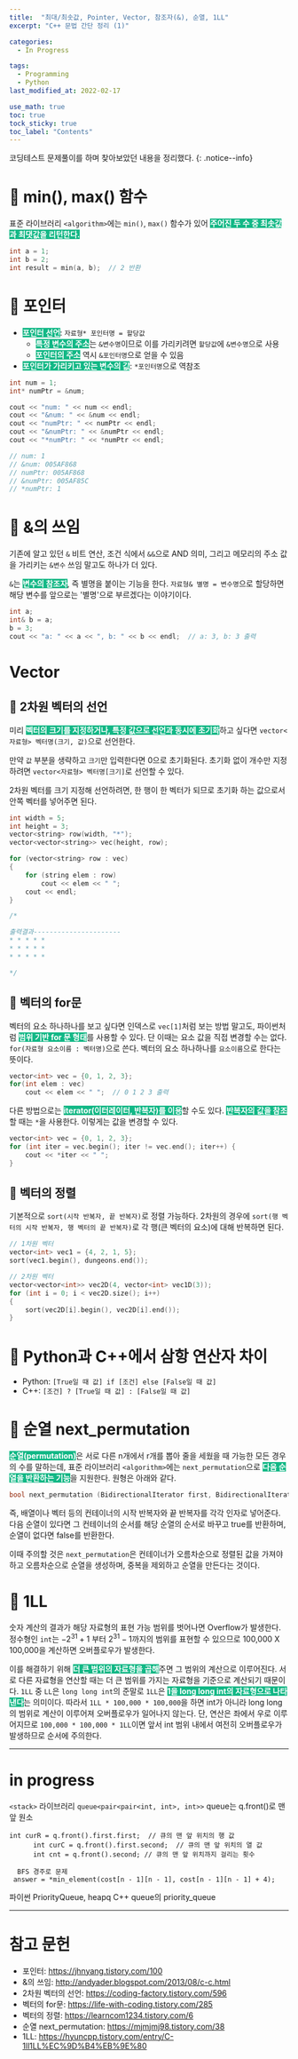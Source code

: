```yaml
---
title:  "최대/최솟값, Pointer, Vector, 참조자(&), 순열, 1LL"
excerpt: "C++ 문법 간단 정리 (1)"

categories:
  - In Progress

tags:
  - Programming
  - Python
last_modified_at: 2022-02-17

use_math: true
toc: true
tock_sticky: true
toc_label: "Contents"
---
```


코딩테스트 문제풀이를 하며 찾아보았던 내용을 정리했다.
{: .notice--info}

# 🥝 min(), max() 함수
표준 라이브러리 `<algorithm>`에는 `min()`, `max()` 함수가 있어 <span style="background-color: #12B886; color: white">**주어진 두 수 중 최솟값과 최댓값을 리턴한다.**</span>
```cpp
int a = 1;
int b = 2;
int result = min(a, b);  // 2 반환
```

# 🥥 포인터

* <span style="background-color: #12B886; color: white">**포인터 선언**</span>: `자료형* 포인터명 = 할당값`
  * <span style="background-color: #12B886; color: white">**특정 변수의 주소**</span>는 `&변수명`이므로 이를 가리키려면 `할당값`에 `&변수명`으로 사용
  * <span style="background-color: #12B886; color: white">**포인터의 주소**</span> 역시 `&포인터명`으로 얻을 수 있음
* <span style="background-color: #12B886; color: white">**포인터가 가리키고 있는 변수의 값**</span>: `*포인터명`으로 역참조

```cpp
int num = 1;
int* numPtr = &num;

cout << "num: " << num << endl;
cout << "&num: " << &num << endl;
cout << "numPtr: " << numPtr << endl;
cout << "&numPtr: " << &numPtr << endl;
cout << "*numPtr: " << *numPtr << endl;

// num: 1
// &num: 005AF868
// numPtr: 005AF868
// &numPtr: 005AF85C
// *numPtr: 1  
```

# 🍇 &의 쓰임
기존에 알고 있던 `&` 비트 연산, 조건 식에서 `&&`으로 AND 의미, 그리고 메모리의 주소 값을 가리키는 `&변수` 쓰임 말고도 하나가 더 있다.

`&`는 <span style="background-color: #12B886; color: white">**변수의 참조자**</span>, 즉 별명을 붙이는 기능을 한다. `자료형& 별명 = 변수명`으로 할당하면 해당 변수를 앞으로는 '별명'으로 부르겠다는 이야기이다.

```cpp
int a;
int& b = a;
b = 3;
cout << "a: " << a << ", b: " << b << endl;  // a: 3, b: 3 출력
```

# Vector
## 🍈 2차원 벡터의 선언
미리 <span style="background-color: #12B886; color: white">**벡터의 크기를 지정하거나, 특정 값으로 선언과 동시에 초기화**</span>하고 싶다면 `vector<자료형> 벡터명(크기, 값)`으로 선언한다. 

만약 `값` 부분을 생략하고 `크기`만 입력한다면 0으로 초기화된다. 초기화 없이 개수만 지정하려면 `vector<자료형> 벡터명[크기]`로 선언할 수 있다.

2차원 벡터를 크기 지정해 선언하려면, 한 행이 한 벡터가 되므로 초기화 하는 값으로서 안쪽 벡터를 넣어주면 된다.

```cpp
int width = 5;
int height = 3;
vector<string> row(width, "*");
vector<vector<string>> vec(height, row);

for (vector<string> row : vec)
{
    for (string elem : row)
        cout << elem << " ";
    cout << endl;
}

/* 

출력결과----------------------
* * * * *
* * * * *
* * * * *

*/
```

## 🍉 벡터의 for문
벡터의 요소 하나하나를 보고 싶다면 인덱스로 `vec[1]`처럼 보는 방법 말고도, 파이썬처럼 <span style="background-color: #12B886; color: white">**범위 기반 for 문 형태**</span>를 사용할 수 있다. 단 이때는 요소 값을 직접 변경할 수는 없다. `for(자료형 요소이름 : 벡터명)`으로 쓴다. 벡터의 요소 하나하나를 `요소이름`으로 한다는 뜻이다.
```cpp
vector<int> vec = {0, 1, 2, 3};
for(int elem : vec)
    cout << elem << " ";  // 0 1 2 3 출력
```

다른 방법으로는 <span style="background-color: #12B886; color: white">**iterator(이터레이터, 반복자)를 이용**</span>할 수도 있다. <span style="background-color: #12B886; color: white">**반복자의 값을 참조**</span>할 때는 `*`을 사용한다. 이렇게는 값을 변경할 수 있다.
```cpp
vector<int> vec = {0, 1, 2, 3};
for (int iter = vec.begin(); iter != vec.end(); iter++) { 
    cout << *iter << " ";
}
```

## 🍊 벡터의 정렬
기본적으로  `sort(시작 반복자, 끝 반복자)`로 정렬 가능하다.
2차원의 경우에 `sort(행 벡터의 시작 반복자, 행 벡터의 끝 반복자)`로 각 행(큰 벡터의 요소)에 대해 반복하면 된다.
```cpp
// 1차원 벡터
vector<int> vec1 = {4, 2, 1, 5};
sort(vec1.begin(), dungeons.end());

// 2차원 벡터
vector<vector<int>> vec2D(4, vector<int> vec1D(3));
for (int i = 0; i < vec2D.size(); i++)
{
    sort(vec2D[i].begin(), vec2D[i].end());
}
```

# 🍋 Python과 C++에서 삼항 연산자 차이
  * Python: `[True일 때 값] if [조건] else [False일 때 값]`
  * C++: `[조건] ? [True일 때 값] : [False일 때 값]`

# 🍌 순열 next_permutation
<span style="background-color: #12B886; color: white">**순열(permutation)**</span>은 서로 다른 n개에서 r개를 뽑아 줄을 세웠을 때 가능한 모든 경우의 수를 말하는데, 표준 라이브러리 `<algorithm>`에는 `next_permutation`으로 <span style="background-color: #12B886; color: white">**다음 순열을 반환하는 기능**</span>을 지원한다. 원형은 아래와 같다.

```cpp
bool next_permutation (BidirectionalIterator first, BidirectionalIterator last);
```

즉, 배열이나 벡터 등의 컨테이너의 시작 반복자와 끝 반복자를 각각 인자로 넣어준다. 다음 순열이 있다면 그 컨테이너의 순서를 해당 순열의 순서로 바꾸고 true를 반환하며, 순열이 없다면 false를 반환한다.

이때 주의할 것은 `next_permutation`은 컨테이너가 오름차순으로 정렬된 값을 가져야 하고 오름차순으로 순열을 생성하며, 중복을 제외하고 순열을 만든다는 것이다.

# 🍍 1LL
숫자 계산의 결과가 해당 자료형의 표현 가능 범위를 벗어나면 Overflow가 발생한다. 
정수형인 `int`는 $-2^{31} + 1$ 부터 $2^{31} - 1$까지의 범위를 표현할 수 있으므로 100,000 X 100,000을 계산하면 오버플로우가 발생한다.

이를 해결하기 위해 <span style="background-color: #12B886; color: white">**더 큰 범위의 자료형을 곱해**</span>주면 그 범위의 계산으로 이루어진다. 서로 다른 자료형을 연산할 때는 더 큰 범위를 가지는 자료형을 기준으로 계산되기 때문이다.
`1LL` 중 `LL`은 `long long int`의 준말로 `1LL`은 <span style="background-color: #12B886; color: white">**1을 long long int의 자료형으로 나타낸다**</span>는 의미이다. 따라서 `1LL * 100,000 * 100,000`을 하면 int가 아니라 long long의 범위로 계산이 이루어져 오버플로우가 일어나지 않는다. 단, 연산은 좌에서 우로 이루어지므로 `100,000 * 100,000 * 1LL`이면 앞서 int 범위 내에서 여전히 오버플로우가 발생하므로 순서에 주의한다.

- - -

# in progress

`<stack>` 라이브러리
`queue<pair<pair<int, int>, int>>`
queue는 q.front()로 맨 앞 원소
  ```
  int curR = q.front().first.first;  // 큐의 맨 앞 위치의 행 값
        int curC = q.front().first.second;  // 큐의 맨 앞 위치의 열 값
        int cnt = q.front().second; // 큐의 맨 앞 위치까지 걸리는 횟수
  ```
 ``` 
   BFS 경주로 문제
  answer = *min_element(cost[n - 1][n - 1], cost[n - 1][n - 1] + 4);
  ```

  
   파이썬 PriorityQueue, heapq
  C++ queue의 priority_queue

- - -

# 참고 문헌
* 포인터: https://jhnyang.tistory.com/100
* &의 쓰임: http://andyader.blogspot.com/2013/08/c-c.html
* 2차원 벡터의 선언: https://coding-factory.tistory.com/596
* 벡터의 for문: https://life-with-coding.tistory.com/285
* 벡터의 정렬: https://learncom1234.tistory.com/6
* 순열 next_permutation: https://mjmjmj98.tistory.com/38
* 1LL: https://hyuncpp.tistory.com/entry/C-1ll1LL%EC%9D%B4%EB%9E%80